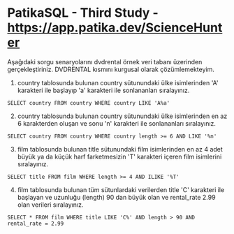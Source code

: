 # PatikaSQL - Third Study - https://app.patika.dev/ScienceHunter




Aşağıdaki sorgu senaryolarını dvdrental örnek veri tabanı üzerinden gerçekleştiriniz.
DVDRENTAL kısmını kurgusal olarak çözümlemekteyim. 

1. country tablosunda bulunan country sütunundaki ülke isimlerinden 'A' karakteri ile başlayıp 'a' karakteri ile sonlananları sıralayınız.

`SELECT country FROM country WHERE country LIKE 'A%a' `

2. country tablosunda bulunan country sütunundaki ülke isimlerinden en az 6 karakterden oluşan ve sonu 'n' karakteri ile sonlananları sıralayınız.

`SELECT country FROM country WHERE country length >= 6 AND LIKE '%n' `

3. film tablosunda bulunan title sütunundaki film isimlerinden en az 4 adet büyük ya da küçük harf farketmesizin 'T' karakteri içeren film isimlerini sıralayınız.

`SELECT title FROM film WHERE length >= 4 AND ILIKE '%T'`

4. film tablosunda bulunan tüm sütunlardaki verilerden title 'C' karakteri ile başlayan ve uzunluğu (length) 90 dan büyük olan ve rental_rate 2.99 olan verileri sıralayınız.

`SELECT * FROM film WHERE title LIKE 'C%' AND length > 90 AND rental_rate = 2.99`
